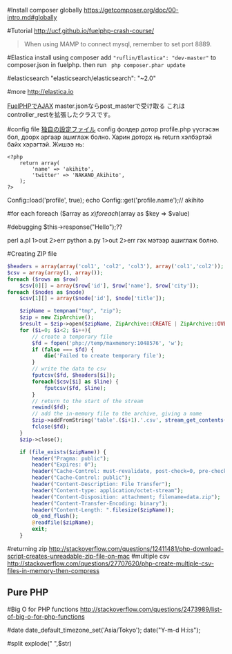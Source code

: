 #Install composer globally
https://getcomposer.org/doc/00-intro.md#globally

#Tutorial
http://ucf.github.io/fuelphp-crash-course/
> When using MAMP to connect mysql, remember to set port 8889.

#Elastica
install using composer
add ```"ruflin/Elastica": "dev-master"``` to composer.json in fuelphp.
then run ``` php composer.phar update```

#elasticsearch
"elasticsearch/elasticsearch": "~2.0"

#more
http://elastica.io

[FuelPHPでAJAX](http://atmarkplant-dj.blogspot.jp/2012/10/fuel-php-ajax.html)
master.jsonならpost_masterで受け取る
これはcontroller_restを拡張したクラスです。

#config file
[独自の設定ファイル](http://ackintosh.github.io/blog/2013/04/29/custom-configuration-file-for-fuelphp/)
config фолдер дотор profile.php үүсгэсэн бол, доорх аргаар ашиглаж болно. Харин доторх нь return хэлбэртэй байх хэрэгтэй.
Жишээ нь: 
```
<?php 
	return array(
    	'name' => 'akihito',
    	'twitter' => 'NAKANO_Akihito',
    );
?>
```

Config::load('profile', true);
echo Config::get('profile.name');// akihito

#for each
foreach ($array as $x)
foreach ($array as $key => $value)

#debugging
$this->response("Hello");??

perl a.pl 1>out 2>err
python a.py 1>out 2>err
гэх мэтээр ашиглаж болно.


#Creating ZIP file

```php
$headers = array(array('col1', 'col2', 'col3'), array('col1','col2'));
$csv = array(array(), array());
foreach ($rows as $row)
	$csv[0][] = array($row['id'], $row['name'], $row['city']);
foreach ($nodes as $node)
	$csv[1][] = array($node['id'], $node['title']);

	$zipName = tempnam("tmp", "zip");
	$zip = new ZipArchive();
	$result = $zip->open($zipName, ZipArchive::CREATE | ZipArchive::OVERWRITE);
	for ($i=0; $i<2; $i++){
		// create a temporary file
		$fd = fopen('php://temp/maxmemory:1048576', 'w');
		if (false === $fd) {
			die('Failed to create temporary file');
		}
		// write the data to csv
		fputcsv($fd, $headers[$i]);
		foreach($csv[$i] as $line) {
			fputcsv($fd, $line);
		}
		// return to the start of the stream
		rewind($fd);
		// add the in-memory file to the archive, giving a name
		$zip->addFromString('table'.($i+1).'.csv', stream_get_contents($fd) ) or die ("ERROR: Could not add file:".$i);
		fclose($fd);
	}
	$zip->close();

	if (file_exists($zipName)) {
		header("Pragma: public");
		header("Expires: 0");
		header("Cache-Control: must-revalidate, post-check=0, pre-check=0");
		header("Cache-Control: public");
		header("Content-Description: File Transfer");
		header("Content-type: application/octet-stream");
		header("Content-Disposition: attachment; filename=data.zip");
		header("Content-Transfer-Encoding: binary");
		header("Content-Length: ".filesize($zipName));
		ob_end_flush();
		@readfile($zipName);
		exit;
	}
```

#returning zip
http://stackoverflow.com/questions/12411481/php-download-script-creates-unreadable-zip-file-on-mac
#multiple csv
http://stackoverflow.com/questions/27707620/php-create-multiple-csv-files-in-memory-then-compress




Pure PHP
----------

#Big O for PHP functions
http://stackoverflow.com/questions/2473989/list-of-big-o-for-php-functions

#date
date_default_timezone_set('Asia/Tokyo');
date("Y-m-d H:i:s");

#split
explode(" ",$str)
